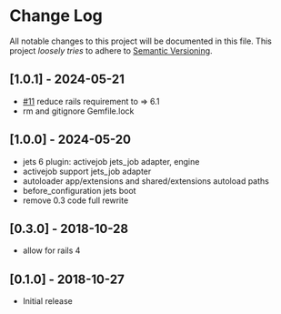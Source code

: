 # Change Log

All notable changes to this project will be documented in this file.
This project *loosely tries* to adhere to [Semantic Versioning](http://semver.org/).

## [1.0.1] - 2024-05-21
- [#11](https://github.com/rubyonjets/jets-rails/pull/11) reduce rails requirement to => 6.1
- rm and gitignore Gemfile.lock

## [1.0.0] - 2024-05-20

* jets 6 plugin: activejob jets_job adapter, engine
* activejob support jets_job adapter
* autoloader app/extensions and shared/extensions autoload paths
* before_configuration jets boot
* remove 0.3 code full rewrite

## [0.3.0] - 2018-10-28

- allow for rails 4

## [0.1.0] - 2018-10-27

- Initial release
